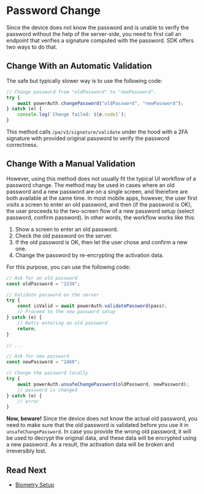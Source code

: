 # Password Change

Since the device does not know the password and is unable to verify the password without the help of the server-side, you need to first call an endpoint that verifies a signature computed with the password. SDK offers two ways to do that.

## Change With an Automatic Validation

The safe but typically slower way is to use the following code:

```javascript
// Change password from "oldPassword" to "newPassword".
try {
    await powerAuth.changePassword("oldPassword", "newPassword");
} catch (e) {
    console.log(`Change failed: ${e.code}`);
}
```

This method calls `/pa/v3/signature/validate` under the hood with a 2FA signature with provided original password to verify the password correctness.

## Change With a Manual Validation

However, using this method does not usually fit the typical UI workflow of a password change. The method may be used in cases where an old password and a new password are on a single screen, and therefore are both available at the same time. In most mobile apps, however, the user first visits a screen to enter an old password, and then (if the password is OK), the user proceeds to the two-screen flow of a new password setup (select password, confirm password). In other words, the workflow works like this:

1. Show a screen to enter an old password.
2. Check the old password on the server.
3. If the old password is OK, then let the user chose and confirm a new one.
4. Change the password by re-encrypting the activation data.

For this purpose, you can use the following code:

```javascript
// Ask for an old password
const oldPassword = "1234";

// Validate password on the server
try {
    const isValid = await powerAuth.validatePassword(pass);
    // Proceed to the new password setup
} catch (e) {
    // Retry entering an old password
    return;
}

// ...

// Ask for new password
const newPassword = "2468";

// Change the password locally
try {
    await powerAuth.unsafeChangePassword(oldPassword, newPassword);
    // password is changed
} catch (e) {
    // error
}
```

<!-- begin box warning -->
**Now, beware!** Since the device does not know the actual old password, you need to make sure that the old password is validated before you use it in `unsafeChangePassword`. In case you provide the wrong old password, it will be used to decrypt the original data, and these data will be encrypted using a new password. As a result, the activation data will be broken and irreversibly lost.
<!-- end -->

## Read Next

- [Biometry Setup](./Biometry-Setup.md)
